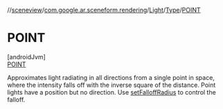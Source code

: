 //[sceneview](../../../../../index.md)/[com.google.ar.sceneform.rendering](../../../index.md)/[Light](../../index.md)/[Type](../index.md)/[POINT](index.md)

# POINT

[androidJvm]\
[POINT](index.md)

Approximates light radiating in all directions from a single point in space, where the intensity falls off with the inverse square of the distance. Point lights have a position but no direction. Use [setFalloffRadius](../../../../../../arsceneview/com.google.ar.sceneform.rendering/-light/set-falloff-radius.md) to control the falloff.
